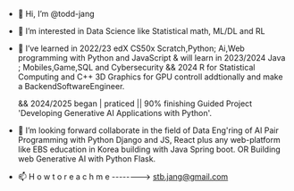 - 👋 Hi, I’m @todd-jang
- 👀 I’m interested in Data Science like Statistical math, ML/DL and RL
- 🌱 I’ve learned in 2022/23 edX CS50x Scratch,Python; Ai,Web programming with Python and JavaScript
  & will learn in 2023/2024 Java ; Mobiles,Game,SQL and Cybersecurity
  && 2024 R for Statistical Computing and C++ 3D Graphics for GPU controll addtionally and make a BackendSoftwareEngineer.

  && 2024/2025 began | praticed || 90% finishing Guided Project 'Developing Generative AI Applications with Python'.
- 💞️ I’m looking forward collaborate in the field of Data Eng'ring of AI Pair Programming with Python Django and JS, React 
plus any web-platform like EBS education in Korea building with Java Spring boot.
OR Building web Generative AI with Python Flask.
- 📫 H o w   t o   r e a c h   m e   -------->     stb.jang@gmail.com

<!---
todd-jang/todd-jang is a ✨ special ✨ repository because its `README.md` (this file) appears on your GitHub profile.
You can click the Preview link to take a look at your changes.
--->

